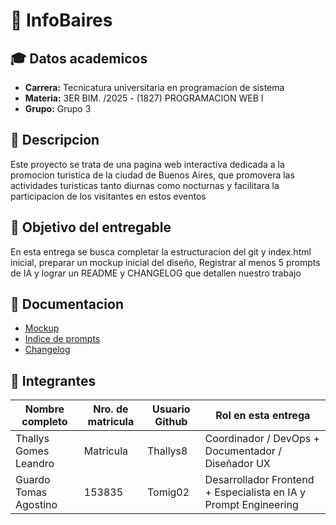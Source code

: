 # 🌁 InfoBaires

## 🎓 Datos academicos
- **Carrera:** Tecnicatura universitaria en programacion de sistema
- **Materia:** 3ER BIM. /2025 - (1827) PROGRAMACION WEB I
- **Grupo:** Grupo 3

## 📣 Descripcion
Este proyecto se trata de una pagina web interactiva dedicada a la promocion turistica de la ciudad de Buenos Aires, que promovera las actividades turisticas tanto diurnas como nocturnas y facilitara la participacion de los visitantes en estos eventos

## 🎯 Objetivo del entregable
En esta entrega se busca completar la estructuracion del git y index.html inicial, preparar un mockup inicial del diseño, Registrar al menos 5 prompts de IA y lograr un README y CHANGELOG que detallen nuestro trabajo

## 📂 Documentacion <!-- PENDIENTE (Link Mockup y Changelog) -->
- [Mockup]() 
- [Indice de prompts](./docs/02-prompts/prompts.md)
- [Changelog]() 


## 👥 Integrantes <!-- PENDIENTE (Cargar matricula) -->
| Nombre completo | Nro. de matricula | Usuario Github | Rol en esta entrega |
| ------------- | ------------- | ------------- | ------------- |
| Thallys Gomes Leandro  | Matricula   | Thallys8  | Coordinador / DevOps + Documentador / Diseñador UX | 
| Guardo Tomas Agostino  | 153835  | Tomig02  | Desarrollador Frontend +  Especialista en IA y Prompt Engineering  | 

